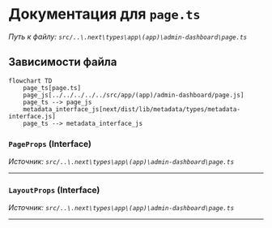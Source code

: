 # Документация для `page.ts`

*Путь к файлу: `src/..\.next\types\app\(app)\admin-dashboard\page.ts`*

## Зависимости файла

```mermaid
flowchart TD
    page_ts[page.ts]
    page_js[../../../../../src/app/(app)/admin-dashboard/page.js]
    page_ts --> page_js
    metadata_interface_js[next/dist/lib/metadata/types/metadata-interface.js]
    page_ts --> metadata_interface_js
```

### `PageProps` (Interface)

*Источник: `src/..\.next\types\app\(app)\admin-dashboard\page.ts`*

---
### `LayoutProps` (Interface)

*Источник: `src/..\.next\types\app\(app)\admin-dashboard\page.ts`*

---
